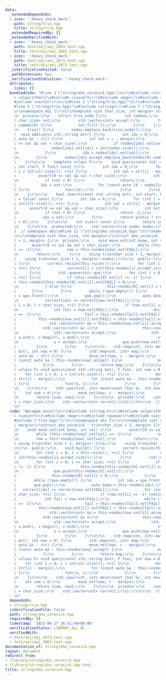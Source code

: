 ```yaml
---
data:
  _extendedDependsOn:
  - icon: ':heavy_check_mark:'
    path: string/trie.hpp
    title: string/trie.hpp
  _extendedRequiredBy: []
  _extendedVerifiedWith:
  - icon: ':heavy_check_mark:'
    path: test/aoj/aoj_2863.test.cpp
    title: test/aoj/aoj_2863.test.cpp
  - icon: ':heavy_check_mark:'
    path: test/aoj/aoj_2873.test.cpp
    title: test/aoj/aoj_2873.test.cpp
  _isVerificationFailed: false
  _pathExtension: hpp
  _verificationStatusIcon: ':heavy_check_mark:'
  attributes:
    links: []
  bundledCode: "#line 2 \"string/aho_corasick.hpp\"\n\r\n#include <string.h>\r\n#include\
    \ <algorithm>\r\n#include <cassert>\r\n#include <map>\r\n#include <queue>\r\n\
    #include <vector>\r\n\r\n#line 2 \"string/trie.hpp\"\n\r\n#include <array>\r\n\
    #line 5 \"string/trie.hpp\"\n#include <string>\r\n#line 7 \"string/trie.hpp\"\n\
    \r\nnamespace ebi {\r\n\r\ntemplate <int char_size, int margin> struct trie {\r\
    \n  private:\r\n    struct trie_node {\r\n        int common;\r\n        std::array<int,\
    \ char_size> nxt;\r\n        std::vector<int> accept;\r\n        trie_node() :\
    \ common(0) {\r\n            nxt.fill(-1);\r\n        }\r\n    };\r\n\r\n  public:\r\
    \n    trie() {\r\n        nodes.emplace_back(trie_node());\r\n    }\r\n\r\n  \
    \  void add(const std::string &str) {\r\n        int idx = 0;\r\n        for (const\
    \ auto &c : str) {\r\n            int val = c - margin;\r\n            assert(0\
    \ <= val && val < char_size);\r\n            if (nodes[idx].nxt[val] < 0) {\r\n\
    \                nodes[idx].nxt[val] = int(nodes.size());\r\n                nodes.emplace_back(trie_node());\r\
    \n            }\r\n            idx = nodes[idx].nxt[val];\r\n            nodes[idx].common++;\r\
    \n        }\r\n        nodes[idx].accept.emplace_back(nodes[0].common++);\r\n\
    \    }\r\n\r\n    template <class F>\r\n    void query(const std::string &str,\
    \ int start, F func) const {\r\n        int idx = 0;\r\n        for (int i = start;\
    \ i < int(str.size()); ++i) {\r\n            int val = str[i] - margin;\r\n  \
    \          assert(0 <= val && val < char_size);\r\n            int nxt = nodes[idx].nxt[val];\r\
    \n            if (nxt < 0) {\r\n                return;\r\n            }\r\n \
    \           idx = nxt;\r\n            for (const auto id : nodes[idx].accept)\
    \ {\r\n                func(id);\r\n            }\r\n        }\r\n        return;\r\
    \n    }\r\n\r\n    bool search(const std::string &str, int start, bool prefix\
    \ = false) const {\r\n        int idx = 0;\r\n        for (int i = start; i <\
    \ int(str.size()); ++i) {\r\n            int val = str[i] - margin;\r\n      \
    \      assert(0 <= val && val < char_size);\r\n            int nxt = nodes[idx].nxt[val];\r\
    \n            if (nxt < 0) {\r\n                return -1;\r\n            }\r\n\
    \            idx = nxt;\r\n        }\r\n        return prefix ? true : (nodes[idx].accept.size()\
    \ > 0);\r\n    }\r\n\r\n    int size() const {\r\n        return int(nodes.size());\r\
    \n    }\r\n\r\n  protected:\r\n    std::vector<trie_node> nodes;\r\n};\r\n\r\n\
    }  // namespace ebi\n#line 11 \"string/aho_corasick.hpp\"\n\r\nnamespace ebi {\r\
    \n\r\ntemplate <int char_size, int margin>\r\nstruct aho_corasick : trie<char_size\
    \ + 1, margin> {\r\n  private:\r\n    void move_nxt(int &now, int val) {\r\n \
    \       assert(0 <= val && val < char_size);\r\n        while (this->nodes[now].nxt[val]\
    \ == -1)\r\n            now = this->nodes[now].nxt[FAIL];\r\n        now = this->nodes[now].nxt[val];\r\
    \n        return;\r\n    }\r\n    using trie<char_size + 1, margin>::trie;\r\n\
    \    using trie<char_size + 1, margin>::nodes;\r\n\r\n  public:\r\n    void build()\
    \ {\r\n        correct.resize(this->size());\r\n        for (int i = 0; i < this->size();\
    \ ++i) {\r\n            correct[i] = int(this->nodes[i].accept.size());\r\n  \
    \      }\r\n        std::queue<int> que;\r\n        for (int i = 0; i <= char_size;\
    \ ++i) {\r\n            if (this->nodes[0].nxt[i] != -1) {\r\n               \
    \ this->nodes[this->nodes[0].nxt[i]].nxt[FAIL] = 0;\r\n                que.push(this->nodes[0].nxt[i]);\r\
    \n            } else {\r\n                this->nodes[0].nxt[i] = 0;\r\n     \
    \       }\r\n        }\r\n        while (!que.empty()) {\r\n            int idx\
    \ = que.front();\r\n            que.pop();\r\n            auto &now = this->nodes[idx];\r\
    \n            correct[idx] += correct[now.nxt[FAIL]];\r\n            for (int\
    \ i = 0; i < char_size; ++i) {\r\n                if (now.nxt[i] == -1) continue;\r\
    \n                int fail = now.nxt[FAIL];\r\n                while (this->nodes[fail].nxt[i]\
    \ == -1)\r\n                    fail = this->nodes[fail].nxt[FAIL];\r\n      \
    \          this->nodes[now.nxt[i]].nxt[FAIL] = this->nodes[fail].nxt[i];\r\n \
    \               std::vector<int> &u = this->nodes[now.nxt[i]].accept;\r\n    \
    \            std::vector<int> &v =\r\n                    this->nodes[this->nodes[fail].nxt[i]].accept;\r\
    \n                std::vector<int> accept;\r\n                std::set_union(u.begin(),\
    \ u.end(), v.begin(), v.end(),\r\n                               std::back_inserter(accept));\r\
    \n                u = accept;\r\n                que.push(now.nxt[i]);\r\n   \
    \         }\r\n        }\r\n    }\r\n\r\n    std::map<int, int> match(const std::string\
    \ &str, int now = 0) {\r\n        std::map<int, int> map;\r\n        for (const\
    \ auto &c : str) {\r\n            move_nxt(now, c - margin);\r\n            for\
    \ (const auto &a : this->nodes[now].accept) {\r\n                map[a]++;\r\n\
    \            }\r\n        }\r\n        return map;\r\n    }\r\n\r\n    template\
    \ <class F> void query(const std::string &str, F func, int now = 0) {\r\n    \
    \    for (int i = 0; i < int(str.size()); ++i) {\r\n            move_nxt(now,\
    \ str[i] - margin);\r\n            for (const auto &a : this->nodes[now].accept)\
    \ {\r\n                func(a, i);\r\n            }\r\n        }\r\n        return;\r\
    \n    }\r\n\r\n    std::pair<int, int> move(const char &c, int now) {\r\n    \
    \    int sum = 0;\r\n        move_nxt(now, c - margin);\r\n        sum += correct[now];\r\
    \n        return {sum, now};\r\n    }\r\n\r\n  private:\r\n    const int FAIL\
    \ = char_size;\r\n    std::vector<int> correct;\r\n};\r\n\r\n}  // namespace ebi\r\
    \n"
  code: "#pragma once\r\n\r\n#include <string.h>\r\n#include <algorithm>\r\n#include\
    \ <cassert>\r\n#include <map>\r\n#include <queue>\r\n#include <vector>\r\n\r\n\
    #include \"trie.hpp\"\r\n\r\nnamespace ebi {\r\n\r\ntemplate <int char_size, int\
    \ margin>\r\nstruct aho_corasick : trie<char_size + 1, margin> {\r\n  private:\r\
    \n    void move_nxt(int &now, int val) {\r\n        assert(0 <= val && val < char_size);\r\
    \n        while (this->nodes[now].nxt[val] == -1)\r\n            now = this->nodes[now].nxt[FAIL];\r\
    \n        now = this->nodes[now].nxt[val];\r\n        return;\r\n    }\r\n   \
    \ using trie<char_size + 1, margin>::trie;\r\n    using trie<char_size + 1, margin>::nodes;\r\
    \n\r\n  public:\r\n    void build() {\r\n        correct.resize(this->size());\r\
    \n        for (int i = 0; i < this->size(); ++i) {\r\n            correct[i] =\
    \ int(this->nodes[i].accept.size());\r\n        }\r\n        std::queue<int> que;\r\
    \n        for (int i = 0; i <= char_size; ++i) {\r\n            if (this->nodes[0].nxt[i]\
    \ != -1) {\r\n                this->nodes[this->nodes[0].nxt[i]].nxt[FAIL] = 0;\r\
    \n                que.push(this->nodes[0].nxt[i]);\r\n            } else {\r\n\
    \                this->nodes[0].nxt[i] = 0;\r\n            }\r\n        }\r\n\
    \        while (!que.empty()) {\r\n            int idx = que.front();\r\n    \
    \        que.pop();\r\n            auto &now = this->nodes[idx];\r\n         \
    \   correct[idx] += correct[now.nxt[FAIL]];\r\n            for (int i = 0; i <\
    \ char_size; ++i) {\r\n                if (now.nxt[i] == -1) continue;\r\n   \
    \             int fail = now.nxt[FAIL];\r\n                while (this->nodes[fail].nxt[i]\
    \ == -1)\r\n                    fail = this->nodes[fail].nxt[FAIL];\r\n      \
    \          this->nodes[now.nxt[i]].nxt[FAIL] = this->nodes[fail].nxt[i];\r\n \
    \               std::vector<int> &u = this->nodes[now.nxt[i]].accept;\r\n    \
    \            std::vector<int> &v =\r\n                    this->nodes[this->nodes[fail].nxt[i]].accept;\r\
    \n                std::vector<int> accept;\r\n                std::set_union(u.begin(),\
    \ u.end(), v.begin(), v.end(),\r\n                               std::back_inserter(accept));\r\
    \n                u = accept;\r\n                que.push(now.nxt[i]);\r\n   \
    \         }\r\n        }\r\n    }\r\n\r\n    std::map<int, int> match(const std::string\
    \ &str, int now = 0) {\r\n        std::map<int, int> map;\r\n        for (const\
    \ auto &c : str) {\r\n            move_nxt(now, c - margin);\r\n            for\
    \ (const auto &a : this->nodes[now].accept) {\r\n                map[a]++;\r\n\
    \            }\r\n        }\r\n        return map;\r\n    }\r\n\r\n    template\
    \ <class F> void query(const std::string &str, F func, int now = 0) {\r\n    \
    \    for (int i = 0; i < int(str.size()); ++i) {\r\n            move_nxt(now,\
    \ str[i] - margin);\r\n            for (const auto &a : this->nodes[now].accept)\
    \ {\r\n                func(a, i);\r\n            }\r\n        }\r\n        return;\r\
    \n    }\r\n\r\n    std::pair<int, int> move(const char &c, int now) {\r\n    \
    \    int sum = 0;\r\n        move_nxt(now, c - margin);\r\n        sum += correct[now];\r\
    \n        return {sum, now};\r\n    }\r\n\r\n  private:\r\n    const int FAIL\
    \ = char_size;\r\n    std::vector<int> correct;\r\n};\r\n\r\n}  // namespace ebi\r\
    \n"
  dependsOn:
  - string/trie.hpp
  isVerificationFile: false
  path: string/aho_corasick.hpp
  requiredBy: []
  timestamp: '2023-06-27 16:41:48+09:00'
  verificationStatus: LIBRARY_ALL_AC
  verifiedWith:
  - test/aoj/aoj_2873.test.cpp
  - test/aoj/aoj_2863.test.cpp
documentation_of: string/aho_corasick.hpp
layout: document
redirect_from:
- /library/string/aho_corasick.hpp
- /library/string/aho_corasick.hpp.html
title: string/aho_corasick.hpp
---
```

